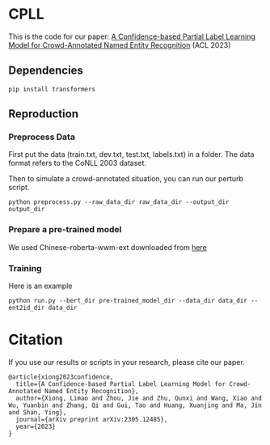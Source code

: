 # CPLL
This is the code for our paper: [A Confidence-based Partial Label Learning Model for Crowd-Annotated Named Entity Recognition](https://arxiv.org/pdf/2305.12485) (ACL 2023)

## Dependencies
```
pip install transformers
```

## Reproduction
### Preprocess Data
First put the data (train.txt, dev.txt, test.txt, labels.txt) in a folder. The data format refers to the CoNLL 2003 dataset.

Then to simulate a crowd-annotated situation, you can run our perturb script.
```
python preprocess.py --raw_data_dir raw_data_dir --output_dir output_dir
```

### Prepare a pre-trained model 
We used Chinese-roberta-wwm-ext downloaded from [here](https://huggingface.co/hfl/chinese-roberta-wwm-ext/tree/main)

### Training
Here is an example
```
python run.py --bert_dir pre-trained_model_dir --data_dir data_dir --ent2id_dir data_dir
```

# Citation
If you use our results or scripts in your research, please cite our paper.
```
@article{xiong2023confidence,
  title={A Confidence-based Partial Label Learning Model for Crowd-Annotated Named Entity Recognition},
  author={Xiong, Limao and Zhou, Jie and Zhu, Qunxi and Wang, Xiao and Wu, Yuanbin and Zhang, Qi and Gui, Tao and Huang, Xuanjing and Ma, Jin and Shan, Ying},
  journal={arXiv preprint arXiv:2305.12485},
  year={2023}
}
```